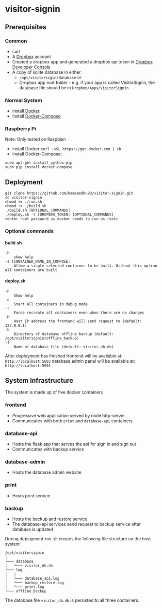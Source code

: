 # visitor-signin

## Prerequisites
### Common
 - curl
 - A [Dropbox](https://www.dropbox.com) account
 - Created a dropbox app and generated a dropbox api token in [Dropbox Developer Console](https://www.dropbox.com/developers/apps)
 - A copy of sqlite database in either:
   - `/opt/visitorsigin/database` or
   - Dropbox app root folder - e.g. if your app is called VisitorSignin, the database file should be in `Dropbox/Apps/VisitorSignin`
### Normal System
 - Install [Docker](https://docs.docker.com/install/)
 - Install [Docker-Compose](https://docs.docker.com/compose/install/#prerequisites)
### Raspberry Pi
Note: Only tested on Raspbian
 - Install Docker
 `curl -sSL https://get.docker.com | sh`
 - Install Docker-Compose:
 ```
 sudo apt-get install python-pip
 sudo pip install docker-compose
 ```

## Deployment
 ```
 git clone https://github.com/kamsandhu93/visitor-signin.git
 cd visitor-signin
 chmod +x ./run.sh
 chmod +x ./build.sh
 ./build.sh [OPTIONAL_COMMANDS]
 ./deploy.sh -t [DROPBOX_TOKEN] [OPTIONAL_COMMANDS]
 <enter root password as docker needs to run as root>
 ```

### Optional commands
#### build.sh
```
-h
    show help
-s [CONTAINER_NAME_IN_COMPOSE]
    Allow a single selected container to be built. Without this option all containers are built
```

#### deploy.sh
```
-h
    Show help
-d
    Start all containers in debug mode
-r
    Force recreate all containers even when there are no changes
-H
    Host IP address the frontend will send request to (default: 127.0.0.1)
-b
    Directory of database offline backup (default: /opt/visitorsignin/offline_backup)
-f
    Name of database file (default: visitor_db.db)
```

After deployment has finished
frontend will be available at: `http://localhost:5003`
database admin panel will be available at: `http://localhost:5001`

## System Infrastructure
The system is made up of five docker containers

### frontend
 - Progressive web application served by node http-server
 - Communicates with both `print` and `database-api` containers

### database-api
 - Hosts the flask app that serves the api for sign in and sign out
 - Communicates with backup service

### database-admin
 - Hosts the database admin website

### print
 - Hosts print service

### backup
 - Hosts the backup and restore service
 - The database-api services send request to backup service after database is updated

During deployment `run.sh` creates the following file structure on the host system:
```
/opt/visitorsignin
|
└─── database
|   └─── visitor_db.db
└─── log
|   |
|   └─── database_api.log
|   └─── backup_restore.log
|   └─── print.log
└─── offline_backup
```
The database file `visitor_db.db` is persisted to all three containers.

